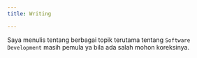 ```yaml
---
title: Writing

---
```

Saya menulis tentang berbagai topik terutama tentang `Software Development` masih pemula ya bila ada salah mohon koreksinya.